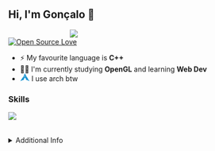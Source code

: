 ## Hi, I'm Gonçalo 👋

<img align='right' src="https://github-readme-stats.vercel.app/api/top-langs/?username=goncrust&layout=compact&theme=blueberry&hide_border=true" width="380">

[![Open Source Love](https://badges.frapsoft.com/os/v1/open-source.png?v=103)](https://github.com/ellerbrock/open-source-badges/)

- ⚡ My favourite language is **C++**
- :man_technologist: I'm currently studying **OpenGL** and learning **Web Dev**
- <img src="https://raw.githubusercontent.com/goncrust/goncrust/main/arch.svg" width="19" height="16"> I use arch btw

### Skills

<img align='left' src="https://skillicons.dev/icons?i=linux,c,cpp,java,py,git,vim,arduino,raspberrypi" width="450">

<br></br>

<details>
  <summary>Additional Info</summary>
  
  - [SchoolProjects](https://github.com/goncrust/SchoolProjects) - to avoid fraud this repo becomes private while a project for evaluation is ongoing
</details>



<!---

[![My Skills](https://skillicons.dev/icons?i=linux,c,cpp,java,py,git,vim,arduino,raspberrypi)](https://skillicons.dev)
<img align='right' src="https://raw.githubusercontent.com/goncrust/goncrust/main/mario.gif" width="230">

### Working on

[![My Skills](https://skillicons.dev/icons?i=blender,docker,gtk,html,js,unreal,kubernetes,bots,sqlite)](https://skillicons.dev)
-->
